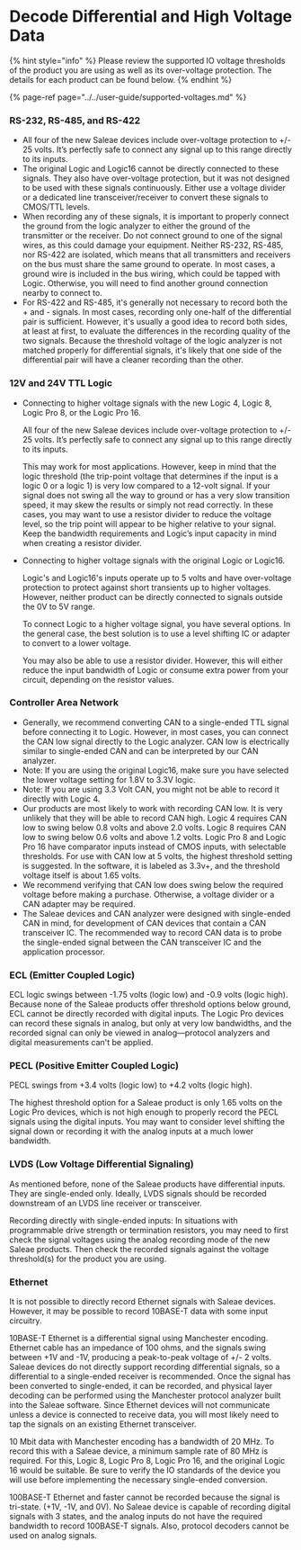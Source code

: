 # Decode Differential and High Voltage Data

{% hint style="info" %}
Please review the supported IO voltage thresholds of the product you are using as well as its over-voltage protection. The details for each product can be found below.
{% endhint %}

{% page-ref page="../../user-guide/supported-voltages.md" %}

### **RS-232, RS-485, and RS-422**

* All four of the new Saleae devices include over-voltage protection to +/- 25 volts. It’s perfectly safe to connect any signal up to this range directly to its inputs.
* The original Logic and Logic16 cannot be directly connected to these signals. They also have over-voltage protection, but it was not designed to be used with these signals continuously. Either use a voltage divider or a dedicated line transceiver/receiver to convert these signals to CMOS/TTL levels.
* When recording any of these signals, it is important to properly connect the ground from the logic analyzer to either the ground of the transmitter or the receiver. Do not connect ground to one of the signal wires, as this could damage your equipment. Neither RS-232, RS-485, nor RS-422 are isolated, which means that all transmitters and receivers on the bus must share the same ground to operate. In most cases, a ground wire is included in the bus wiring, which could be tapped with Logic. Otherwise, you will need to find another ground connection nearby to connect to.
* For RS-422 and RS-485, it's generally not necessary to record both the + and - signals. In most cases, recording only one-half of the differential pair is sufficient. However, it's usually a good idea to record both sides, at least at first, to evaluate the differences in the recording quality of the two signals. Because the threshold voltage of the logic analyzer is not matched properly for differential signals, it's likely that one side of the differential pair will have a cleaner recording than the other.

### **12V and 24V TTL Logic**

* Connecting to higher voltage signals with the new Logic 4, Logic 8, Logic Pro 8, or the Logic Pro 16.

  All four of the new Saleae devices include over-voltage protection to +/- 25 volts. It’s perfectly safe to connect any signal up to this range directly to its inputs.

  This may work for most applications. However, keep in mind that the logic threshold \(the trip-point voltage that determines if the input is a logic 0 or a logic 1\) is very low compared to a 12-volt signal. If your signal does not swing all the way to ground or has a very slow transition speed, it may skew the results or simply not read correctly. In these cases, you may want to use a resistor divider to reduce the voltage level, so the trip point will appear to be higher relative to your signal. Keep the bandwidth requirements and Logic’s input capacity in mind when creating a resistor divider.

* Connecting to higher voltage signals with the original Logic or Logic16.

  Logic's and Logic16's inputs operate up to 5 volts and have over-voltage protection to protect against short transients up to higher voltages. However, neither product can be directly connected to signals outside the 0V to 5V range.

  To connect Logic to a higher voltage signal, you have several options. In the general case, the best solution is to use a level shifting IC or adapter to convert to a lower voltage.

  You may also be able to use a resistor divider. However, this will either reduce the input bandwidth of Logic or consume extra power from your circuit, depending on the resistor values.

### **Controller Area Network**

* Generally, we recommend converting CAN to a single-ended TTL signal before connecting it to Logic. However, in most cases, you can connect the CAN low signal directly to the Logic analyzer. CAN low is electrically similar to single-ended CAN and can be interpreted by our CAN analyzer.
* Note: If you are using the original Logic16, make sure you have selected the lower voltage setting for 1.8V to 3.3V logic.
* Note: If you are using 3.3 Volt CAN, you might not be able to record it directly with Logic 4.
* Our products are most likely to work with recording CAN low. It is very unlikely that they will be able to record CAN high. Logic 4 requires CAN low to swing below 0.8 volts and above 2.0 volts. Logic 8 requires CAN low to swing below 0.6 volts and above 1.2 volts. Logic Pro 8 and Logic Pro 16 have comparator inputs instead of CMOS inputs, with selectable thresholds. For use with CAN low at 5 volts, the highest threshold setting is suggested. In the software, it is labeled as 3.3v+, and the threshold voltage itself is about 1.65 volts.
* We recommend verifying that CAN low does swing below the required voltage before making a purchase. Otherwise, a voltage divider or a CAN adapter may be required.
* The Saleae devices and CAN analyzer were designed with single-ended CAN in mind, for development of CAN devices that contain a CAN transceiver IC. The recommended way to record CAN data is to probe the single-ended signal between the CAN transceiver IC and the application processor.

### **ECL \(Emitter Coupled Logic\)**

ECL logic swings between -1.75 volts \(logic low\) and -0.9 volts \(logic high\). Because none of the Saleae products offer threshold options below ground, ECL cannot be directly recorded with digital inputs. The Logic Pro devices can record these signals in analog, but only at very low bandwidths, and the recorded signal can only be viewed in analog—protocol analyzers and digital measurements can't be applied.

### **PECL \(Positive Emitter Coupled Logic\)**

PECL swings from +3.4 volts \(logic low\) to +4.2 volts \(logic high\).

The highest threshold option for a Saleae product is only 1.65 volts on the Logic Pro devices, which is not high enough to properly record the PECL signals using the digital inputs. You may want to consider level shifting the signal down or recording it with the analog inputs at a much lower bandwidth.

### **LVDS \(Low Voltage Differential Signaling\)**

As mentioned before, none of the Saleae products have differential inputs. They are single-ended only. Ideally, LVDS signals should be recorded downstream of an LVDS line receiver or transceiver.

Recording directly with single-ended inputs: In situations with programmable drive strength or termination resistors, you may need to first check the signal voltages using the analog recording mode of the new Saleae products. Then check the recorded signals against the voltage threshold\(s\) for the product you are using.

### **Ethernet**

It is not possible to directly record Ethernet signals with Saleae devices. However, it may be possible to record 10BASE-T data with some input circuitry.

10BASE-T Ethernet is a differential signal using Manchester encoding. Ethernet cable has an impedance of 100 ohms, and the signals swing between +1V and -1V, producing a peak-to-peak voltage of +/- 2 volts. Saleae devices do not directly support recording differential signals, so a differential to a single-ended receiver is recommended. Once the signal has been converted to single-ended, it can be recorded, and physical layer decoding can be performed using the Manchester protocol analyzer built into the Saleae software. Since Ethernet devices will not communicate unless a device is connected to receive data, you will most likely need to tap the signals on an existing Ethernet transceiver.

10 Mbit data with Manchester encoding has a bandwidth of 20 MHz. To record this with a Saleae device, a minimum sample rate of 80 MHz is required. For this, Logic 8, Logic Pro 8, Logic Pro 16, and the original Logic 16 would be suitable. Be sure to verify the IO standards of the device you will use before implementing the necessary single-ended conversion.

100BASE-T Ethernet and faster cannot be recorded because the signal is tri-state. \(+1V, -1V, and 0V\). No Saleae device is capable of recording digital signals with 3 states, and the analog inputs do not have the required bandwidth to record 100BASE-T signals. Also, protocol decoders cannot be used on analog signals.

